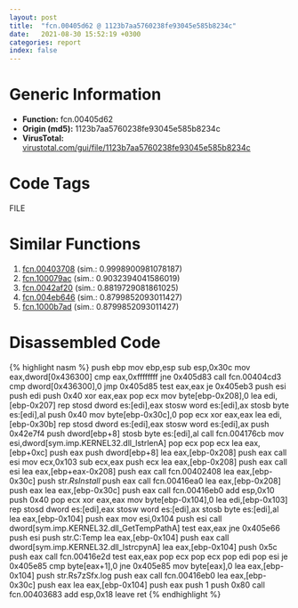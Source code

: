 ```yaml
---
layout: post
title:  "fcn.00405d62 @ 1123b7aa5760238fe93045e585b8234c"
date:   2021-08-30 15:52:19 +0300
categories: report
index: false
---
```


# Generic Information
- **Function:** fcn.00405d62
- **Origin (md5):** 1123b7aa5760238fe93045e585b8234c
- **VirusTotal:** [virustotal.com/gui/file/1123b7aa5760238fe93045e585b8234c][virustotal_ref]

# Code Tags
<span class="tag" id="FILE">FILE</span>


# Similar Functions

1. [fcn.00403708][similar_1_ref] (sim.: 0.9998900981078187)
2. [fcn.100079ac][similar_2_ref] (sim.: 0.9032394041586019)
3. [fcn.0042af20][similar_3_ref] (sim.: 0.8819729081861025)
4. [fcn.004eb646][similar_4_ref] (sim.: 0.8799852093011427)
5. [fcn.1000b7ad][similar_5_ref] (sim.: 0.8799852093011427)


# Disassembled Code

{% highlight nasm %}
push ebp
mov ebp,esp
sub esp,0x30c
mov eax,dword[0x436300]
cmp eax,0xffffffff
jne 0x405d83
call fcn.00404cd3
cmp dword[0x436300],0
jmp 0x405d85
test eax,eax
je 0x405eb3
push esi
push edi
push 0x40
xor eax,eax
pop ecx
mov byte[ebp-0x208],0
lea edi,[ebp-0x207]
rep stosd dword es:[edi],eax
stosw word es:[edi],ax
stosb byte es:[edi],al
push 0x40
mov byte[ebp-0x30c],0
pop ecx
xor eax,eax
lea edi,[ebp-0x30b]
rep stosd dword es:[edi],eax
stosw word es:[edi],ax
push 0x42e7f4
push dword[ebp+8]
stosb byte es:[edi],al
call fcn.004176cb
mov esi,dword[sym.imp.KERNEL32.dll_lstrlenA]
pop ecx
pop ecx
lea eax,[ebp+0xc]
push eax
push dword[ebp+8]
lea eax,[ebp-0x208]
push eax
call esi
mov ecx,0x103
sub ecx,eax
push ecx
lea eax,[ebp-0x208]
push eax
call esi
lea eax,[ebp+eax-0x208]
push eax
call fcn.00402408
lea eax,[ebp-0x30c]
push str._RsInstall_
push eax
call fcn.00416ea0
lea eax,[ebp-0x208]
push eax
lea eax,[ebp-0x30c]
push eax
call fcn.00416eb0
add esp,0x10
push 0x40
pop ecx
xor eax,eax
mov byte[ebp-0x104],0
lea edi,[ebp-0x103]
rep stosd dword es:[edi],eax
stosw word es:[edi],ax
stosb byte es:[edi],al
lea eax,[ebp-0x104]
push eax
mov esi,0x104
push esi
call dword[sym.imp.KERNEL32.dll_GetTempPathA]
test eax,eax
jne 0x405e66
push esi
push str.C:Temp
lea eax,[ebp-0x104]
push eax
call dword[sym.imp.KERNEL32.dll_lstrcpynA]
lea eax,[ebp-0x104]
push 0x5c
push eax
call fcn.00416e2d
test eax,eax
pop ecx
pop ecx
pop edi
pop esi
je 0x405e85
cmp byte[eax+1],0
jne 0x405e85
mov byte[eax],0
lea eax,[ebp-0x104]
push str.Rs7zSfx.log
push eax
call fcn.00416eb0
lea eax,[ebp-0x30c]
push eax
lea eax,[ebp-0x104]
push eax
push 1
push 0x80
call fcn.00403683
add esp,0x18
leave
ret
{% endhighlight %}


[similar_1_ref]: /report/fcn.00403708@1123b7aa5760238fe93045e585b8234c
[similar_2_ref]: /report/fcn.100079ac@e5d49e0823e602f2ee948ac39d32c1eb
[similar_3_ref]: /report/fcn.0042af20@e2ba7f10eb234338a49853c34d7d9c56
[similar_4_ref]: /report/fcn.004eb646@9c2b894b84f59672d8be2e984066f76f
[similar_5_ref]: /report/fcn.1000b7ad@e5d49e0823e602f2ee948ac39d32c1eb
[virustotal_ref]: https://www.virustotal.com/gui/file/1123b7aa5760238fe93045e585b8234c